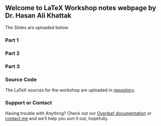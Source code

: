 ## Welcome to LaTeX Workshop notes webpage by Dr. Hasan Ali Khattak

The Slides are uploaded below:
### Part 1
<object data="https://github.com/hasanalikhattak/sbbwu2022latexworkshop/raw/gh-pages/_pdfs/part01.pdf" width="700" height="700" type="application/pdf"></object>

### Part 2
<object data="https://github.com/hasanalikhattak/sbbwu2022latexworkshop/raw/gh-pages/_pdfs/part02.pdf" width="700" height="700" type="application/pdf"></object>

### Part 3
<object data="https://github.com/hasanalikhattak/sbbwu2022latexworkshop/raw/gh-pages/_pdfs/part03.pdf" width="700" height="700" type="application/pdf"></object>

### Source Code

The LaTeX sources for the workshop are uploaded in [repository](https://github.com/hasanalikhattak/sbbwu2022latexworkshop/). 

### Support or Contact

Having trouble with Anything? Check out our [Overleaf documentation](https://www.overleaf.com/learn) or [contact me](https://hasan.khattak.info) and we’ll help you sort it out, hopefully.